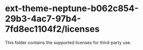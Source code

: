 # ext-theme-neptune-b062c854-29b3-4ac7-97b4-7fd8ec1104f2/licenses

This folder contains the supported licenses for third-party use.
